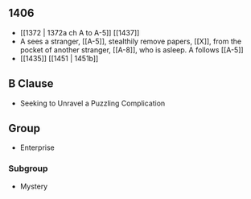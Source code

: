 ## 1406
- [[1372 | 1372a ch A to A-5]] [[1437]] 
- A sees a stranger, [[A-5]], stealthily remove papers, [[X]], from the pocket of another stranger, [[A-8]], who is asleep. A follows [[A-5]]
- [[1435]] [[1451 | 1451b]] 

## B Clause
- Seeking to Unravel a Puzzling Complication

## Group
- Enterprise

### Subgroup
- Mystery

